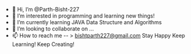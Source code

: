 - 👋 Hi, I’m @Parth-Bisht-227
- 👀 I’m interested in programming and learning new things!
- 🌱 I’m currently learning JAVA Data Structure and Algorithms
- 💞️ I’m looking to collaborate on ...
- 📫 How to reach me -- > bishtparth227@gmail.com
Stay Happy
Keep Learning!
Keep Creating! 
<!---
Parth-Bisht-227/Parth-Bisht-227 is a ✨ special ✨ repository because its `README.md` (this file) appears on your GitHub profile.
You can click the Preview link to take a look at your changes.
--->
